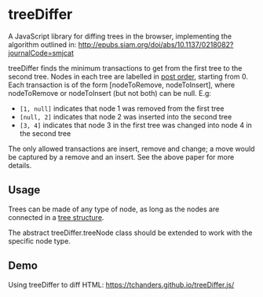# treeDiffer

A JavaScript library for diffing trees in the browser, implementing the algorithm outlined in: http://epubs.siam.org/doi/abs/10.1137/0218082?journalCode=smjcat

treeDiffer finds the minimum transactions to get from the first tree to the second tree. Nodes in each tree are labelled in [post order](https://en.wikipedia.org/wiki/Tree_traversal), starting from 0. Each transaction is of the form [nodeToRemove, nodeToInsert], where nodeToRemove or nodeToInsert (but not both) can be null. E.g:
* `[1, null]` indicates that node 1 was removed from the first tree
* `[null, 2]` indicates that node 2 was inserted into the second tree
* `[3, 4]` indicates that node 3 in the first tree was changed into node 4 in the second tree

The only allowed transactions are insert, remove and change; a move would be captured by a remove and an insert. See the above paper for more details. 

## Usage

Trees can be made of any type of node, as long as the nodes are connected in a [tree structure](https://en.wikipedia.org/wiki/Tree_%28data_structure%29).

The abstract treeDiffer.treeNode class should be extended to work with the specific node type.

## Demo

Using treeDiffer to diff HTML: https://tchanders.github.io/treeDiffer.js/
